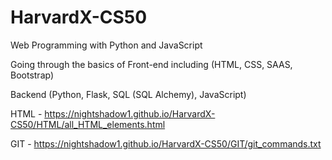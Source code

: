 # HarvardX-CS50
Web Programming with Python and JavaScript

Going through the basics of Front-end including (HTML, CSS, SAAS, Bootstrap) 

Backend (Python, Flask, SQL (SQL Alchemy), JavaScript)


HTML - <link>https://nightshadow1.github.io/HarvardX-CS50/HTML/all_HTML_elements.html</link>

GIT - <link>https://nightshadow1.github.io/HarvardX-CS50/GIT/git_commands.txt</link>
